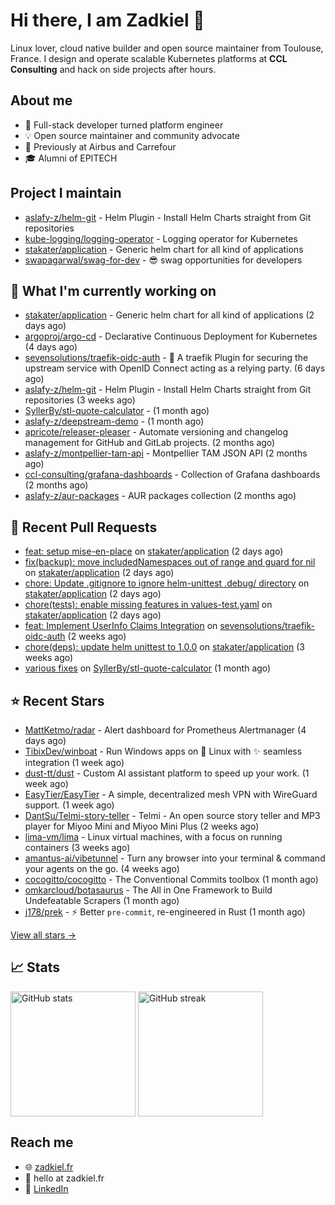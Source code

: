 # Hi there, I am Zadkiel 👋

Linux lover, cloud native builder and open source maintainer from Toulouse, France. I design and operate scalable Kubernetes platforms at **CCL Consulting** and hack on side projects after hours.

## About me

* 💼 Full-stack developer turned platform engineer
* 💡 Open source maintainer and community advocate
* 🏢 Previously at Airbus and Carrefour
* 🎓 Alumni of EPITECH

## Project I maintain

- [aslafy-z/helm-git](https://github.com/aslafy-z/helm-git) - Helm Plugin - Install Helm Charts straight from Git repositories
- [kube-logging/logging-operator](https://github.com/kube-logging/logging-operator) - Logging operator for Kubernetes
- [stakater/application](https://github.com/stakater/application) - Generic helm chart for all kind of applications
- [swapagarwal/swag-for-dev](https://github.com/swapagarwal/swag-for-dev) - 😎 swag opportunities for developers

## 👷 What I'm currently working on


- [stakater/application](https://github.com/stakater/application) - Generic helm chart for all kind of applications (2 days ago)
- [argoproj/argo-cd](https://github.com/argoproj/argo-cd) - Declarative Continuous Deployment for Kubernetes (4 days ago)
- [sevensolutions/traefik-oidc-auth](https://github.com/sevensolutions/traefik-oidc-auth) - 🧩 A traefik Plugin for securing the upstream service with OpenID Connect acting as a relying party. (6 days ago)
- [aslafy-z/helm-git](https://github.com/aslafy-z/helm-git) - Helm Plugin - Install Helm Charts straight from Git repositories (3 weeks ago)
- [SyllerBy/stl-quote-calculator](https://github.com/SyllerBy/stl-quote-calculator) -  (1 month ago)
- [aslafy-z/deepstream-demo](https://github.com/aslafy-z/deepstream-demo) -  (1 month ago)
- [apricote/releaser-pleaser](https://github.com/apricote/releaser-pleaser) - Automate versioning and changelog management for GitHub and GitLab projects. (2 months ago)
- [aslafy-z/montpellier-tam-api](https://github.com/aslafy-z/montpellier-tam-api) - Montpellier TAM JSON API (2 months ago)
- [ccl-consulting/grafana-dashboards](https://github.com/ccl-consulting/grafana-dashboards) - Collection of Grafana dashboards (2 months ago)
- [aslafy-z/aur-packages](https://github.com/aslafy-z/aur-packages) - AUR packages collection (2 months ago)



## 🔨 Recent Pull Requests


- [feat: setup mise-en-place](https://github.com/stakater/application/pull/450) on [stakater/application](https://github.com/stakater/application) (2 days ago)
- [fix(backup): move includedNamespaces out of range and guard for nil](https://github.com/stakater/application/pull/448) on [stakater/application](https://github.com/stakater/application) (2 days ago)
- [chore: Update .gitignore to ignore helm-unittest .debug/ directory](https://github.com/stakater/application/pull/447) on [stakater/application](https://github.com/stakater/application) (2 days ago)
- [chore(tests): enable missing features in values-test.yaml](https://github.com/stakater/application/pull/445) on [stakater/application](https://github.com/stakater/application) (2 days ago)
- [feat: Implement UserInfo Claims Integration](https://github.com/sevensolutions/traefik-oidc-auth/pull/206) on [sevensolutions/traefik-oidc-auth](https://github.com/sevensolutions/traefik-oidc-auth) (2 weeks ago)
- [chore(deps): update helm unittest to 1.0.0](https://github.com/stakater/application/pull/430) on [stakater/application](https://github.com/stakater/application) (3 weeks ago)
- [various fixes](https://github.com/SyllerBy/stl-quote-calculator/pull/1) on [SyllerBy/stl-quote-calculator](https://github.com/SyllerBy/stl-quote-calculator) (1 month ago)

## ⭐ Recent Stars


- [MattKetmo/radar](https://github.com/MattKetmo/radar) - Alert dashboard for Prometheus Alertmanager (4 days ago)
- [TibixDev/winboat](https://github.com/TibixDev/winboat) - Run Windows apps on 🐧 Linux with ✨ seamless integration (1 week ago)
- [dust-tt/dust](https://github.com/dust-tt/dust) - Custom AI assistant platform to speed up your work. (1 week ago)
- [EasyTier/EasyTier](https://github.com/EasyTier/EasyTier) - A simple, decentralized mesh VPN with WireGuard support. (1 week ago)
- [DantSu/Telmi-story-teller](https://github.com/DantSu/Telmi-story-teller) - Telmi - An open source story teller and MP3 player for Miyoo Mini and Miyoo Mini Plus (2 weeks ago)
- [lima-vm/lima](https://github.com/lima-vm/lima) - Linux virtual machines, with a focus on running containers (3 weeks ago)
- [amantus-ai/vibetunnel](https://github.com/amantus-ai/vibetunnel) - Turn any browser into your terminal &amp; command your agents on the go. (4 weeks ago)
- [cocogitto/cocogitto](https://github.com/cocogitto/cocogitto) - The Conventional Commits toolbox (1 month ago)
- [omkarcloud/botasaurus](https://github.com/omkarcloud/botasaurus) - The All in One Framework to Build Undefeatable Scrapers (1 month ago)
- [j178/prek](https://github.com/j178/prek) - ⚡ Better `pre-commit`, re-engineered in Rust (1 month ago)

[View all stars →](https://github.com/aslafy-z?tab=stars)

## 📈 Stats

<a href="#"><img height=200 align="center" src="https://github-readme-stats.vercel.app/api?username=aslafy-z&show_icons=true&count_private=true&hide_border=true&theme=transparent" alt="GitHub stats" /></a>
<a href="#"><img height=200 align="center" src="https://github-readme-streak-stats-eight.vercel.app/?user=aslafy-z&hide_border=true&theme=transparent" alt="GitHub streak" /></a>

## Reach me

* 🌐 [zadkiel.fr](https://zadkiel.fr)
* 💬 hello at zadkiel.fr
* 🤝 [LinkedIn](https://go.zadkiel.fr/linkedin)
